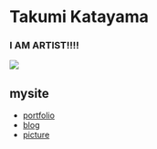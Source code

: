 # Takumi Katayama

### I AM ARTIST!!!!

![](https://takurinton.com/images/Screen_Shot_2020-08-30_at_5.50.45_PM.png)


## mysite 
- [portfolio](https://takurinton.com)
- [blog](https://blog.takurinton.com)
- [picture](https://photorinton.takurinton.com)
